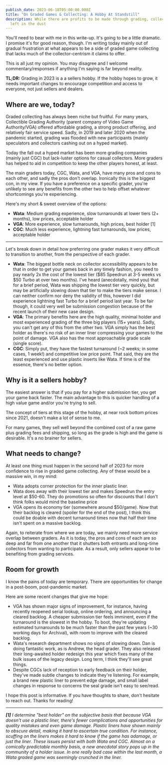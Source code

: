 ```yaml
---
publish_date: 2023-06-18T05:00:00.000Z
title: "On Graded Games & Collecting: A Hobby At Standstill"
description: While there are profits to be made through grading, collectors are
  left in the dust
---
```

You'll need to bear with me in this write-up. It's going to be a little dramatic. I promise it's for good reason, though. I'm writing today mainly out of gradual frustration at what appears to be a side of graded game collecting that lacks much of the collector-centrism it claims to offer.

This is all just my opinion. You may disagree and I welcome commentary/responses if anything I'm saying is far beyond reality.

**TL;DR:** Grading in 2023 is a a sellers hobby. If the hobby hopes to grow, it needs important changes to encourage competition and access to everyone, not just sellers and dealers.

## Where are we, today?

Graded collecting has always been niche but fruitful. For many years, Collectible Grading Authority (parent company of Video Game Authority/VGA) offered affordable grading, a strong product offering, and relatively fair service speed. Sadly, in 2019 and later 2020 when the pandemic started, grading was flooded with new participants (mainly speculators and collectors cashing out on a hyped market).

Today the fall out a hyped market has been more grading companies (mainly just CGC) but lack-luster options for casual collectors. More graders has helped to aid in competition to keep the other players honest, at least.

The main graders today, CGC, Wata, and VGA, have many pros and cons to each other, and sadly the pros don't overlap. Ironically this is the biggest con, in my view. If you have a preference on a specific grader, you're unlikely to see any benefits from the other two to help offset whatever shortcomings you're experiencing.

Here's my short & sweet overview of the options:

* **Wata**: Medium grading experience, slow turnarounds at lower tiers (2+ months), low prices, acceptable holder
* **VGA**: More experience, slow turnarounds, high prices, best holder \[1]
* **CGC**: Much less experience, lightning fast turnarounds, low prices, acceptable holder

- - -

Let's break down in detail how preferring one grader makes it very difficult to transition to another, from the perspective of each grader.

* **Wata**: The biggest bottle neck on collector accessibility appears to be that in order to get your games back in any timely fashion, you need to pay nearly 2x the cost of the lowest tier ($85 Speedrun at 3-5 weeks vs $50 Turbo at over two months).  I've heard (anecdotally, mind you) that for a brief period, Wata was shipping the lowest tier very quickly, but may be artificially slowing down that tier to make the tiers make sense. I can neither confirm nor deny the validity of this, however I did experience lightning fast Turbo for a brief period last year. To be fair though, it could very well be submission congestion because of the recent launch of their new case design.
* **VGA**: The primary benefits here are the high quality, minimal holder and most experienced grading of the three big players (15+ years). Sadly, you can't get any of this from the other two.  VGA simply has the best holder as there's no risk of an inner liner compressing your games to the point of damage. VGA also has the most approachable grade scale (single score).
* **CGC**: Simply put, they have the fastest turnaround (~2 weeks; in some cases, 1 week!) and competitive low price point. That said, they are the least experienced and use plastic inserts like Wata. If time is of the essence, there's no better option.

## Why is it a sellers hobby?

The easiest answer is that if you pay for a higher submission tier, you get your game back faster. The main advantage to this is quicker handling of a high value game and/or you're trying to sell.

The concept of tiers at this stage of the hobby, at near rock bottom prices since 2021, doesn't make a lot of sense to me.

For many games, they sell well beyond the combined cost of a raw game plus grading fees and shipping, so long as the grade is high and the game is desirable. It's a no brainer for sellers.

## What needs to change?

At least one thing must happen in the second half of 2023 for more confidence to rise in graded game collecting. Any of these would be a massive win, in my mind:

* Wata adopts corner protection for the inner plastic liner.
* Wata does away with their lowest tier and makes Speedrun the entry level at $50-60. They do promotions so often for discounts that I don't think folks would mind the baseline price
* VGA opens its economy tier (somewhere around $50/game). Now that their backlog is cleared (spoiler for the end of the post), I think this could be doable with decent turnaround times now that half their time isn't spent on a massive backlog.

Again, to reiterate from where we are today, we mainly need more service overlap between graders. As it is today, the pros and cons of each are so deep and far from one another that it shutters both entrants and long-time collectors from wanting to participate. As a result, only sellers appear to be benefiting from grading services.

## Room for growth

I know the pains of today are temporary. There are opportunities for change in a post-boom, post-pandemic market.

Here are some recent changes that give me hope:

* VGA has shown major signs of improvement, for instance, having recently reopened serial lookup, online ordering, and announcing a cleared backlog. A cheaper submission tier feels imminent, even if the turnaround is the slowest in the hobby. To boot, they're updating estimated turnarounds to be much faster than the past few years (~30 working days for Archival), with room to improve with the cleared backlog.
* Wata's research department shows no signs of slowing down. Dan is doing fantastic work, as is Andrew, the head grader. They also released their long-awaited holder redesign this year which fixes many of the bulk issues of the legacy design. Long term, I think they'll see great things.
* Despite CGCs lack of reception to early feedback on their holder, they've made subtle changes to indicate they're listening. For example, a brand new plastic liner to prevent edge damage, and small label changes in response to concerns the seal grade isn't easy to see/read. 

I hope this post is informative. If you have thoughts to share, don't hesitate to reach out. Thanks for reading!

- - -

***\[1]** I determine "best holder" on the subjective basis that because VGA doesn't use a plastic liner, there's fewer complications and opportunities for quality mistakes and even game damage. Plastic liners have shown mainly to obscure detail, making it hard to ascertain true condition. For instance, scuffing on the liners makes it hard to know if the game has adamage, or just the liner. These issues persist with both Wata and CGC. Almost on a comically predictable monthly basis, a new anecdotal story pops up in the community of a holder issue. In one really bad case within the last month, a Wata graded game was seemingly crunched in the liner.*